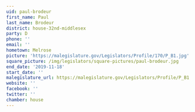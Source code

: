 ```yaml
---
uid: paul-brodeur
first_name: Paul
last_name: Brodeur
district: house-32nd-middlesex
party: D
phone: ''
email: ''
hometown: Melrose
picture: 'https://malegislature.gov/Legislators/Profile/170/P_B1.jpg'
square_picture: /img/legislators/square-pictures/paul-brodeur.jpg
end_date: '2019-11-18'
start_date: ''
malegislature_url: https://malegislature.gov/Legislators/Profile/P_B1
website: ''
facebook: ''
twitter: ''
chamber: house
---
```

